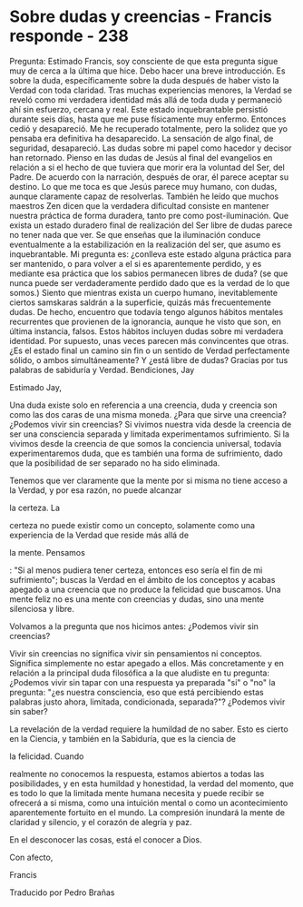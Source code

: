 # Sobre dudas y creencias - Francis responde - 238

Pregunta: Estimado Francis, soy consciente de que esta pregunta sigue muy de cerca a la &uacute;ltima que hice. Debo hacer una breve introducci&oacute;n. Es sobre la duda, espec&iacute;ficamente sobre la duda despu&eacute;s de haber visto la Verdad con toda claridad. Tras muchas experiencias menores, la Verdad se revel&oacute; como mi verdadera identidad m&aacute;s all&aacute; de toda duda y permaneci&oacute; ah&iacute; sin esfuerzo, cercana y real. Este estado inquebrantable persisti&oacute; durante seis d&iacute;as, hasta que me puse f&iacute;sicamente muy enfermo. Entonces cedi&oacute; y desapareci&oacute;. Me he recuperado totalmente, pero la solidez que yo pensaba era definitiva ha desaparecido. La sensaci&oacute;n de algo final, de seguridad, desapareci&oacute;. Las dudas sobre mi papel como hacedor y decisor han retornado. Pienso en las dudas de Jes&uacute;s al final del evangelios en relaci&oacute;n a si el hecho de que tuviera que morir era la voluntad del Ser, del Padre. De acuerdo con la narraci&oacute;n, despu&eacute;s de orar, &eacute;l parece aceptar su destino. Lo que me toca es que Jes&uacute;s parece muy humano, con dudas, aunque claramente capaz de resolverlas. Tambi&eacute;n he le&iacute;do que muchos maestros Zen dicen que la verdadera dificultad consiste en mantener nuestra pr&aacute;ctica de forma duradera, tanto pre como post-iluminaci&oacute;n. Que exista un estado duradero final de realizaci&oacute;n del Ser libre de dudas parece no tener nada que ver. Se que ense&ntilde;as que la iluminaci&oacute;n conduce eventualmente a la estabilizaci&oacute;n en la realizaci&oacute;n del ser, que asumo es inquebrantable. Mi pregunta es: &iquest;conlleva este estado alguna pr&aacute;ctica para ser mantenido, o para volver a el si es aparentemente perdido, y es mediante esa pr&aacute;ctica que los sabios permanecen libres de duda? (se que nunca puede ser verdaderamente perdido dado que es la verdad de lo que somos.) Siento que mientras exista un cuerpo humano, inevitablemente ciertos samskaras saldr&aacute;n a la superficie, quiz&aacute;s m&aacute;s frecuentemente dudas. De hecho, encuentro que todav&iacute;a tengo algunos h&aacute;bitos mentales recurrentes que provienen de la ignorancia, aunque he visto que son, en &uacute;ltima instancia, falsos. Estos h&aacute;bitos incluyen dudas sobre mi verdadera identidad. Por supuesto, unas veces parecen m&aacute;s convincentes que otras. &iquest;Es el estado final un camino sin fin o un sentido de Verdad perfectamente s&oacute;lido, o ambos simult&aacute;neamente? Y &iquest;est&aacute; libre de dudas? Gracias por tus palabras de sabidur&iacute;a y Verdad. Bendiciones, Jay

Estimado Jay, 

Una duda existe solo en referencia a una creencia, duda y creencia son como las dos caras de una misma moneda. &iquest;Para que sirve una creencia? &iquest;Podemos vivir sin creencias? Si vivimos nuestra vida desde la creencia de ser una consciencia separada y limitada experimentamos sufrimiento. Si la vivimos desde la creencia de que somos la conciencia universal, todav&iacute;a experimentaremos duda, que es tambi&eacute;n una forma de sufrimiento, dado que la posibilidad de ser separado no ha sido eliminada. 

Tenemos que ver claramente que la mente por si misma no tiene acceso a la Verdad, y por esa raz&oacute;n, no puede alcanzar 

la certeza. La

 certeza no puede existir como un concepto, solamente como una experiencia de la Verdad que reside m&aacute;s all&aacute; de 

la mente. Pensamos

: &quot;Si al menos pudiera tener certeza, entonces eso ser&iacute;a el fin de mi sufrimiento&quot;; buscas la Verdad en el &aacute;mbito de los conceptos y acabas apegado a una creencia que no produce la felicidad que buscamos. Una mente feliz no es una mente con creencias y dudas, sino una mente silenciosa y libre.

Volvamos a la pregunta que nos hicimos antes: &iquest;Podemos vivir sin creencias?

Vivir sin creencias no significa vivir sin pensamientos ni conceptos. Significa simplemente no estar apegado a ellos. M&aacute;s concretamente y en relaci&oacute;n a la principal duda filos&oacute;fica a la que aludiste en tu pregunta: &iquest;Podemos vivir sin tapar con una respuesta ya preparada &quot;si&quot; o &quot;no&quot; la pregunta: &quot;&iquest;es nuestra consciencia, eso que est&aacute; percibiendo estas palabras justo ahora, limitada, condicionada, separada?&quot;? &iquest;Podemos vivir sin saber? 

La revelaci&oacute;n de la verdad requiere la humildad de no saber. Esto es cierto en la Ciencia, y tambi&eacute;n en la Sabidur&iacute;a, que es la ciencia de 

la felicidad. Cuando

 realmente no conocemos la respuesta, estamos abiertos a todas las posibilidades, y en esta humildad y honestidad, la verdad del momento, que es todo lo que la limitada mente humana necesita y puede recibir se ofrecer&aacute; a si misma, como una intuici&oacute;n mental o como un acontecimiento aparentemente fortuito en el mundo. La compresi&oacute;n inundar&aacute; la mente de claridad y silencio, y el coraz&oacute;n de alegr&iacute;a y paz.

En el desconocer las cosas, est&aacute; el conocer a Dios.

Con afecto,

Francis

Traducido por Pedro Bra&ntilde;as

